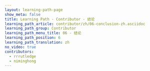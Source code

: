 ```yaml
---
layout: learning-path-page
show_meta: false
title: Learning Path - Contributor - 结论
learning_path_article: contributor/zh/06-conclusion-zh.asciidoc
learning_path_group: Contributor
learning_path_menu_title: 06 - 结论
learning_path_position: 6
learning_path_translation: zh
no_video: true
contributors:
  - rrrutledge
  - niminghong
---
```

<!--- This file autogenerated from https://github.com/InnerSourceCommons/InnerSourceLearningPath/blob/master/scripts/generate_learning_path_markdown.js -->